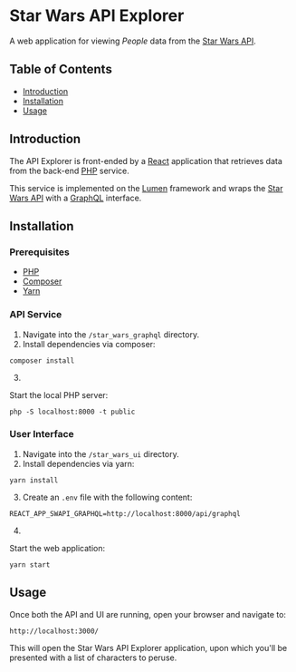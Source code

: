 # Star Wars API Explorer
A web application for viewing *People* data from the [Star Wars API](https://swapi.co/).

## Table of Contents
- [Introduction](#Introduction)
- [Installation](#Installation)
- [Usage](#Usage)

## Introduction
The API Explorer is front-ended by a [React](https://reactjs.org/) application that retrieves data from the back-end [PHP](http://www.php.net/) service.

This service is implemented on the [Lumen](https://lumen.laravel.com/) framework and wraps the [Star Wars API](https://swapi.co/) with a [GraphQL](https://github.com/facebook/graphql) interface.

## Installation
### Prerequisites
* [PHP](http://www.php.net/)
* [Composer](https://getcomposer.org/)
* [Yarn](https://yarnpkg.com/)

### API Service
1. Navigate into the `/star_wars_graphql` directory.
2. Install dependencies via composer:
```
composer install
```
3. 
Start the local PHP server:
```
php -S localhost:8000 -t public
```

### User Interface
1. Navigate into the `/star_wars_ui` directory.
2. Install dependencies via yarn:
```
yarn install
```
3. Create an `.env` file with the following content:
```
REACT_APP_SWAPI_GRAPHQL=http://localhost:8000/api/graphql
```
4.
Start the web application:
```
yarn start
```

## Usage
Once both the API and UI are running, open your browser and navigate to:
```
http://localhost:3000/
```

This will open the Star Wars API Explorer application, upon which you'll be presented with a list of characters to peruse.